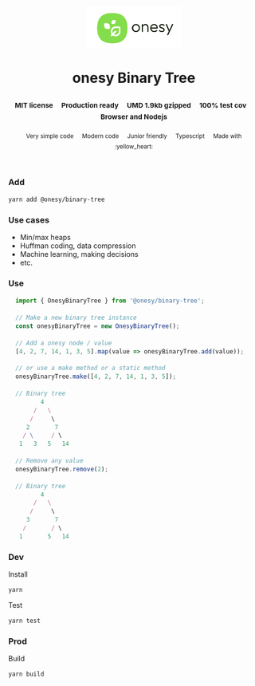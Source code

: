 
</br>
</br>

<p align='center'>
  <a target='_blank' rel='noopener noreferrer' href='#'>
    <img width='auto' height='84' src='https://raw.githubusercontent.com/onesy-me/onesy/refs/heads/main/utils/images/logo.png' alt='onesy logo' />
  </a>
</p>

<h1 align='center'>onesy Binary Tree</h1>

<h3 align='center'>
  <sub>MIT license&nbsp;&nbsp;&nbsp;&nbsp;</sub>
  <sub>Production ready&nbsp;&nbsp;&nbsp;&nbsp;</sub>
  <sub>UMD 1.9kb gzipped&nbsp;&nbsp;&nbsp;&nbsp;</sub>
  <sub>100% test cov&nbsp;&nbsp;&nbsp;&nbsp;</sub>
  <sub>Browser and Nodejs</sub>
</h3>

<p align='center'>
  <sub>Very simple code&nbsp;&nbsp;&nbsp;&nbsp;</sub>
  <sub>Modern code&nbsp;&nbsp;&nbsp;&nbsp;</sub>
  <sub>Junior friendly&nbsp;&nbsp;&nbsp;&nbsp;</sub>
  <sub>Typescript&nbsp;&nbsp;&nbsp;&nbsp;</sub>
  <sub>Made with :yellow_heart:</sub>
</p>

<br />

### Add

```sh
yarn add @onesy/binary-tree
```

### Use cases
- Min/max heaps
- Huffman coding, data compression
- Machine learning, making decisions
- etc.

### Use

```javascript
  import { OnesyBinaryTree } from '@onesy/binary-tree';

  // Make a new binary tree instance
  const onesyBinaryTree = new OnesyBinaryTree();

  // Add a onesy node / value
  [4, 2, 7, 14, 1, 3, 5].map(value => onesyBinaryTree.add(value));

  // or use a make method or a static method
  onesyBinaryTree.make([4, 2, 7, 14, 1, 3, 5]);

  // Binary tree
         4
       /   \
      /     \
     2       7
    / \     / \
   1   3   5   14

  // Remove any value
  onesyBinaryTree.remove(2);

  // Binary tree
         4
       /   \
      /     \
     3       7
    /       / \
   1       5   14
```

### Dev

Install

```sh
yarn
```

Test

```sh
yarn test
```

### Prod

Build

```sh
yarn build
```
